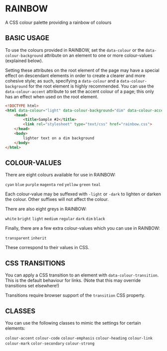 #  RAINBOW  #

A CSS colour palette providing a rainbow of colours

##  BASIC USAGE  ##

To use the colours provided in RAINBOW, set the `data-colour` or the `data-colour-background` attribute on an element to one or more colour-values (explained below).

Setting these attributes on the root element of the page may have a special effect on descendant elements in order to create a clearer and more cohesive style; as such, specifying a `data-colour` and a `data-colour-background` for the root element is highly recommended.
You can use the `data-colour-accent` attribute to set the accent colour of a page; this only has an effect when used on the root element.

```html
<!DOCTYPE html>
<html data-colour="light" data-colour-background="dim" data-colour-accent="red">
    <head>
        <title>Sample #2</title>
        <link rel="stylesheet" type="text/css" href="rainbow.css">
    </head>
    <body>
        lighter text on a dim background
    </body>
</html>
```

##  COLOUR-VALUES  ##

There are eight colours available for use in RAINBOW:

`cyan` `blue` `purple` `magenta` `red` `yellow` `green` `teal`

Each colour-value may be suffexed with `-light` or `-dark` to lighten or darken the colour.
Other suffixes will not affect the colour.

There are also eight greys in RAINBOW:

`white` `bright` `light` `medium` `regular` `dark`  `dim` `black`

Finally, there are a few extra colour-values which you can use in RAINBOW:

`transparent` `inherit`

These correspond to their values in CSS.

##  CSS TRANSITIONS  ##

You can apply a CSS transition to an element with `data-colour-transition`.
This is the default behaviour for links.
(Note that this may override transitions set elsewhere!)

Transitions require browser support of the `transition` CSS property.

##  CLASSES  ##

You can use the following classes to mimic the settings for certain elements:

`colour-accent` `colour-code` `colour-emphasis` `colour-heading` `colour-link` `colour-mark` `color-secondary` `colour-strong`
